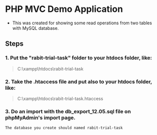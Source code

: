# PHP MVC Demo Application 
* This was created for showing some read operations from two tables with MySQL database.

## Steps
### 1. Put the "rabit-trial-task" folder to your htdocs folder, like:
>C:\xampp\htdocs\rabit-trial-task
### 2. Take the .htaccess file and put also to your htdocs folder, like: 
>C:\xampp\htdocs\rabit-trial-task\.htaccess
### 3. Do an import with the db_export_12.05.sql file on phpMyAdmin's import page. 
    The database you create should named rabit-trial-task